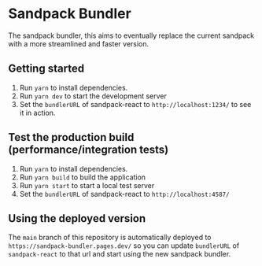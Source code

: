# Sandpack Bundler

The sandpack bundler, this aims to eventually replace the current sandpack with a more streamlined and faster version.

## Getting started

1. Run `yarn` to install dependencies.
2. Run `yarn dev` to start the development server
3. Set the `bundlerURL` of sandpack-react to `http://localhost:1234/` to see it in action.

## Test the production build (performance/integration tests)

1. Run `yarn` to install dependencies.
2. Run `yarn build` to build the application
3. Run `yarn start` to start a local test server
4. Set the `bundlerURL` of sandpack-react to `http://localhost:4587/`

## Using the deployed version

The `main` branch of this repository is automatically deployed to `https://sandpack-bundler.pages.dev/` so you can update `bundlerURL` of `sandpack-react` to that url and start using the new sandpack bundler.
